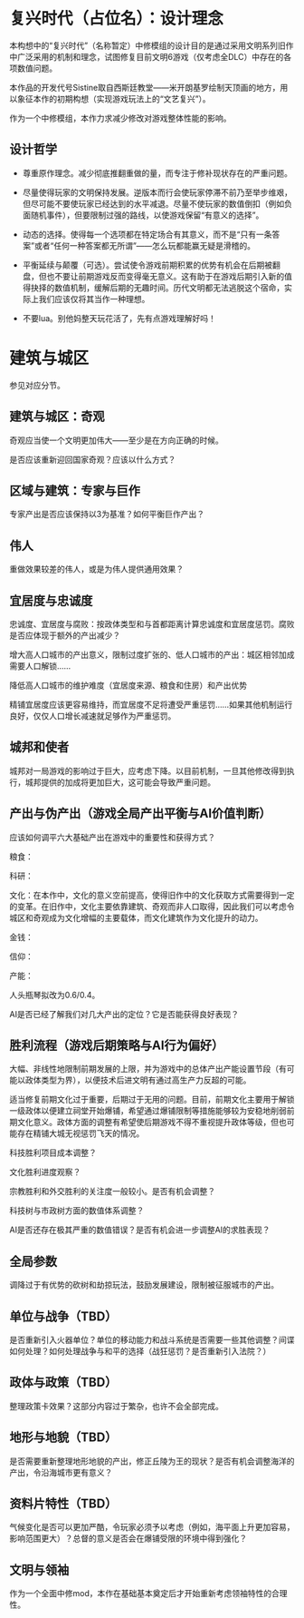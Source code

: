 # 复兴时代（占位名）：设计理念

本构想中的“复兴时代”（名称暂定）中修模组的设计目的是通过采用文明系列旧作中广泛采用的机制和理念，试图修复目前文明6游戏（仅考虑全DLC）中存在的各项数值问题。

本作品的开发代号Sistine取自西斯廷教堂——米开朗基罗绘制天顶画的地方，用以象征本作的初期构想（实现游戏玩法上的“文艺复兴”）。

作为一个中修模组，本作力求减少修改对游戏整体性能的影响。

## 设计哲学

- 尊重原作理念。减少彻底推翻重做的量，而专注于修补现状存在的严重问题。

- 尽量使得玩家的文明保持发展。逆版本而行会使玩家停滞不前乃至举步维艰，但尽可能不要使玩家已经达到的水平减退。尽量不使玩家的数值倒扣（例如负面随机事件），但要限制过强的路线，以使游戏保留“有意义的选择”。

- 动态的选择。使得每一个选项都在特定场合有其意义，而不是“只有一条答案”或者“任何一种答案都无所谓”——怎么玩都能赢无疑是滑稽的。

- 平衡延续与颠覆（可选）。尝试使令游戏前期积累的优势有机会在后期被翻盘，但也不要让前期游戏反而变得毫无意义。这有助于在游戏后期引入新的值得抉择的数值机制，缓解后期的无趣时间。历代文明都无法逃脱这个宿命，实际上我们应该仅将其当作一种理想。

- 不要lua。别他妈整天玩花活了，先有点游戏理解好吗！

# 建筑与城区

参见对应分节。

## 建筑与城区：奇观

奇观应当使一个文明更加伟大——至少是在方向正确的时候。

是否应该重新迎回国家奇观？应该以什么方式？

## 区域与建筑：专家与巨作

专家产出是否应该保持以3为基准？如何平衡巨作产出？

## 伟人

重做效果较差的伟人，或是为伟人提供通用效果？

## 宜居度与忠诚度

忠诚度、宜居度与腐败：按政体类型和与首都距离计算忠诚度和宜居度惩罚。腐败是否应体现于额外的产出减少？

增大高人口城市的产出意义，限制过度扩张的、低人口城市的产出：城区相邻加成需要人口解锁……

降低高人口城市的维护难度（宜居度来源、粮食和住房）和产出优势

精铺宜居度应该更容易维持，而宜居度不足将遭受严重惩罚……如果其他机制运行良好，仅仅人口增长减速就足够作为严重惩罚。

## 城邦和使者

城邦对一局游戏的影响过于巨大，应考虑下降。以目前机制，一旦其他修改得到执行，城邦提供的加成将更加巨大，这可能会导致严重问题。

## 产出与伪产出（游戏全局产出平衡与AI价值判断）

应该如何调平六大基础产出在游戏中的重要性和获得方式？

粮食：

科研：

文化：在本作中，文化的意义空前提高，使得旧作中的文化获取方式需要得到一定的变革。在旧作中，文化主要依靠建筑、奇观而非人口取得，因此我们可以考虑令城区和奇观成为文化增幅的主要载体，而文化建筑作为文化提升的动力。

金钱：

信仰：

产能：

人头瓶琴拟改为0.6/0.4。

AI是否已经了解我们对几大产出的定位？它是否能获得良好表现？

## 胜利流程（游戏后期策略与AI行为偏好）

大幅、非线性地限制前期发展的上限，并为游戏中的总体产出产能设置节段（有可能以政体类型为界），以便技术后进文明有通过高生产力反超的可能。

适当修复前期文化过于重要，后期过于无用的问题。目前，前期文化主要用于解锁一级政体以便建立祠堂开始爆铺，希望通过爆铺限制等措施能够较为安稳地削弱前期文化意义。政体方面的调整有希望使后期游戏不得不重视提升政体等级，但也可能存在精铺大城无视惩罚飞天的情况。

科技胜利项目成本调整？

文化胜利进度观察？

宗教胜利和外交胜利的关注度一般较小。是否有机会调整？

科技树与市政树方面的数值体系调整？

AI是否还存在极其严重的数值错误？是否有机会进一步调整AI的求胜表现？

## 全局参数

调降过于有优势的砍树和劫掠玩法，鼓励发展建设，限制被征服城市的产出。

## 单位与战争（TBD）

是否重新引入火器单位？单位的移动能力和战斗系统是否需要一些其他调整？间谍如何处理？如何处理战争与和平的选择（战狂惩罚？是否重新引入法院？）

## 政体与政策（TBD）

整理政策卡效果？这部分内容过于繁杂，也许不会全部完成。

## 地形与地貌（TBD）

是否需要重新整理地形地貌的产出，修正丘陵为王的现状？是否有机会调整海洋的产出，令沿海城市更有意义？

## 资料片特性（TBD）

气候变化是否可以更加严酷，令玩家必须予以考虑（例如，海平面上升更加容易，影响范围更大）？总督的意义是否会在爆铺受限的环境中得到强化？

## 文明与领袖

作为一个全面中修mod，本作在基础基本奠定后才开始重新考虑领袖特性的合理性。